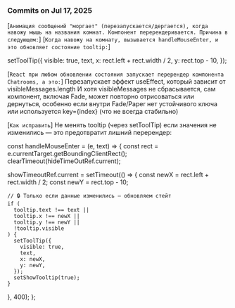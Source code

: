 ### Commits on Jul 17, 2025

[`Анимация сообщений "моргает" (перезапускается/дергается), когда навожу мышь на названия комнат. Компонент перерендеривается. Причина в следующем:`]
[`Когда навожу на комнату, вызывается handleMouseEnter, и это обновляет состояние tooltip:`]

setToolTip({
visible: true,
text,
x: rect.left + rect.width / 2,
y: rect.top - 10,
});

[`React при любом обновлении состояния запускает перерендер компонента Chatrooms, а это:`]
Перезапускает эффект useEffect, который зависит от visibleMessages.length
И хотя visibleMessages не сбрасывается, сам компонент, включая Fade, может повторно отрисоваться или дернуться, особенно если внутри Fade/Paper нет устойчивого ключа или используется key={index} (что не всегда стабильно)

[`Как исправить`]
Не менять tooltip (через setToolTip) если значения не изменились — это предотвратит лишний перерендер:

const handleMouseEnter = (e, text) => {
const rect = e.currentTarget.getBoundingClientRect();
clearTimeout(hideTimeOutRef.current);

showTimeoutRef.current = setTimeout(() => {
const newX = rect.left + rect.width / 2;
const newY = rect.top - 10;

    // 🔒 Только если данные изменились — обновляем стейт
    if (
      tooltip.text !== text ||
      tooltip.x !== newX ||
      tooltip.y !== newY ||
      !tooltip.visible
    ) {
      setToolTip({
        visible: true,
        text,
        x: newX,
        y: newY,
      });
      setShowTooltip(true);
    }

}, 400);
};
